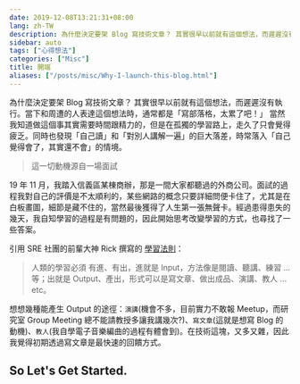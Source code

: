 ```yaml
---
date: 2019-12-08T13:21:31+08:00
lang: zh-TW
description: 為什麼決定要架 Blog 寫技術文章？ 其實很早以前就有這個想法，而遲遲沒有執行。當下和周遭的人表達這個想法時，通常都是「寫部落格，太累了吧！」 當然我知道做這個事其實需要時間跟精力的，但是在孤獨的學習路上，走久了只會覺得疲乏。同時也發現「自己讀」和「對別人講解一遍」的巨大落差，時常落入「自己覺得會了，其實還不會」的情境。
sidebar: auto
tags: ["心得想法"]
categories: ["Misc"]
title: 開端
aliases: ["/posts/misc/Why-I-launch-this-blog.html"]
---
```


為什麼決定要架 Blog 寫技術文章？ 其實很早以前就有這個想法，而遲遲沒有執行。當下和周遭的人表達這個想法時，通常都是「寫部落格，太累了吧！」 當然我知道做這個事其實需要時間跟精力的，但是在孤獨的學習路上，走久了只會覺得疲乏。同時也發現「自己讀」和「對別人講解一遍」的巨大落差，時常落入「自己覺得會了，其實還不會」的情境。

> 這一切動機源自一場面試

19 年 11 月，我踏入信義區某棟商辦，那是一間大家都聽過的外商公司。面試的過程我對自己的評價是不太順利的，某些網路的概念只要詳細問便卡住了，尤其是在白板畫圖，細節是藏不住的，當然最後獲得了人生第一張無聲卡。經過患得患失的幾天，我自知學習的過程是有問題的，因此開始思考改變學習的方式，也尋找了一些答案。

引用 SRE 社團的前輩大神 Rick 撰寫的 [學習法則](https://rickhw.github.io/2017/09/20/About/Learning-Approaches/)：
> 人類的學習必須 有進、有出，進就是 Input，方法像是閱讀、聽講、練習 … 等；出就是 Output、產出，形式可以是寫文章、做出成品、演講、教人 … etc。

想想幾種能產生 Output 的途徑：`演講`(機會不多，目前實力不敢報 Meetup，而研究室 Group Meeting 總不能請教授多讓我講幾次?)、`寫文章`(這就是想寫 Blog 的動機)、`教人`(我自學電子音樂編曲的過程有體會到)。在技術這塊，又多又雜，因此我覺得初期透過寫文章是最快速的回饋方式。

## So Let's Get Started.
